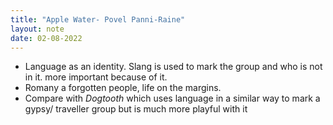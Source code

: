 ```yaml
---
title: "Apple Water- Povel Panni-Raine"
layout: note
date: 02-08-2022
---
```


-   Language as an identity. Slang is used to mark the group and who is not in it. more important because of it.
-   Romany a forgotten people, life on the margins.
-   Compare with *Dogtooth* which uses language in a similar way to mark a gypsy/ traveller group but is much more playful with it
